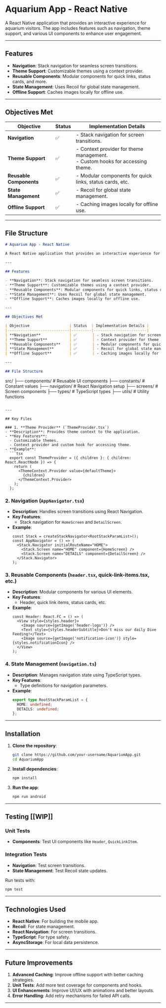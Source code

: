 # Aquarium App - React Native

A React Native application that provides an interactive experience for aquarium visitors. The app includes features such as navigation, theme support, and various UI components to enhance user engagement.

---

## Features

- **Navigation**: Stack navigation for seamless screen transitions.
- **Theme Support**: Customizable themes using a context provider.
- **Reusable Components**: Modular components for quick links, status cards, and more.
- **State Management**: Uses Recoil for global state management.
- **Offline Support**: Caches images locally for offline use.

---

## Objectives Met

| Objective                  | Status  | Implementation Details |
|----------------------------|---------|------------------------|
| **Navigation**             | ✅       | - Stack navigation for screen transitions. |
| **Theme Support**          | ✅       | - Context provider for theme management.<br>- Custom hooks for accessing theme. |
| **Reusable Components**    | ✅       | - Modular components for quick links, status cards, etc. |
| **State Management**       | ✅       | - Recoil for global state management. |
| **Offline Support**        | ✅       | - Caching images locally for offline use. |

---

## File Structure
```markdown
# Aquarium App - React Native

A React Native application that provides an interactive experience for aquarium visitors. The app includes features such as navigation, theme support, and various UI components to enhance user engagement.

---

## Features

- **Navigation**: Stack navigation for seamless screen transitions.
- **Theme Support**: Customizable themes using a context provider.
- **Reusable Components**: Modular components for quick links, status cards, and more.
- **State Management**: Uses Recoil for global state management.
- **Offline Support**: Caches images locally for offline use.

---

## Objectives Met

| Objective                  | Status  | Implementation Details |
|----------------------------|---------|------------------------|
| **Navigation**             | ✅       | - Stack navigation for screen transitions. |
| **Theme Support**          | ✅       | - Context provider for theme management.<br>- Custom hooks for accessing theme. |
| **Reusable Components**    | ✅       | - Modular components for quick links, status cards, etc. |
| **State Management**       | ✅       | - Recoil for global state management. |
| **Offline Support**        | ✅       | - Caching images locally for offline use. |

---

## File Structure

```
src/
├── components/        # Reusable UI components
├── constants/         # Constant values
├── navigation/        # React Navigation setup
├── screens/           # Screen components
├── types/             # TypeScript types
├── utils/             # Utility functions
```

---

## Key Files

### 1. **Theme Provider** (`ThemeProvider.tsx`)
- **Description**: Provides theme context to the application.
- **Key Features**:
  - Customizable themes.
  - Context provider and custom hook for accessing theme.
- **Example**:
  ```tsx
  export const ThemeProvider = ({ children }: { children: React.ReactNode }) => {
    return (
      <ThemeContext.Provider value={defaultTheme}>
        {children}
      </ThemeContext.Provider>
    );
  };
  ```

### 2. **Navigation** (`AppNavigator.tsx`)
- **Description**: Handles screen transitions using React Navigation.
- **Key Features**:
  - Stack navigation for `HomeScreen` and `DetailScreen`.
- **Example**:
  ```tsx
  const Stack = createStackNavigator<RootStackParamList>();
  const AppNavigator = () => (
    <Stack.Navigator initialRouteName="HOME">
      <Stack.Screen name="HOME" component={HomeScreen} />
      <Stack.Screen name="DETAILS" component={DetailScreen} />
    </Stack.Navigator>
  );
  ```

### 3. **Reusable Components** (`header.tsx`, quick-link-items.tsx, etc.)
- **Description**: Modular components for various UI elements.
- **Key Features**:
  - Header, quick link items, status cards, etc.
- **Example**:
  ```tsx
  const Header: React.FC = () => (
    <View style={styles.header}>
      <Image source={getImage('header-logo')} />
      <Text style={styles.headerSubtitle}>Don't miss our daily Dive Feeding!</Text>
      <Image source={getImage('notification-icon')} style={styles.notificationIcon} />
    </View>
  );
  ```

### 4. **State Management** (`navigation.ts`)
- **Description**: Manages navigation state using TypeScript types.
- **Key Features**:
  - Type definitions for navigation parameters.
- **Example**:
  ```ts
  export type RootStackParamList = {
    HOME: undefined;
    DETAILS: undefined;
  };
  ```

---

## Installation

1. **Clone the repository**:
   ```bash
   git clone https://github.com/your-username/AquariumApp.git
   cd AquariumApp
   ```

2. **Install dependencies**:
   ```bash
   npm install
   ```

3. **Run the app**:
   ```bash
   npm run android
   ```

---

## Testing [[WIP]]

### Unit Tests
- **Components**: Test UI components like `Header`, `QuickLinkItem`.

### Integration Tests
- **Navigation**: Test screen transitions.
- **State Management**: Test Recoil state updates.

Run tests with:
```bash
npm test
```

---

## Technologies Used

- **React Native**: For building the mobile app.
- **Recoil**: For state management.
- **React Navigation**: For screen transitions.
- **TypeScript**: For type safety.
- **AsyncStorage**: For local data persistence.

---

## Future Improvements

1. **Advanced Caching**: Improve offline support with better caching strategies.
2. **Unit Tests**: Add more test coverage for components and hooks.
3. **UI Enhancements**: Improve UI/UX with animations and better layouts.
4. **Error Handling**: Add retry mechanisms for failed API calls.

---

